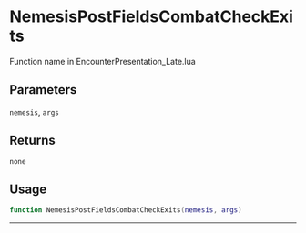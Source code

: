 # NemesisPostFieldsCombatCheckExits
Function name in EncounterPresentation_Late.lua
## Parameters
`nemesis`, `args`
## Returns
`none`
## Usage
```lua
function NemesisPostFieldsCombatCheckExits(nemesis, args)
```
---
